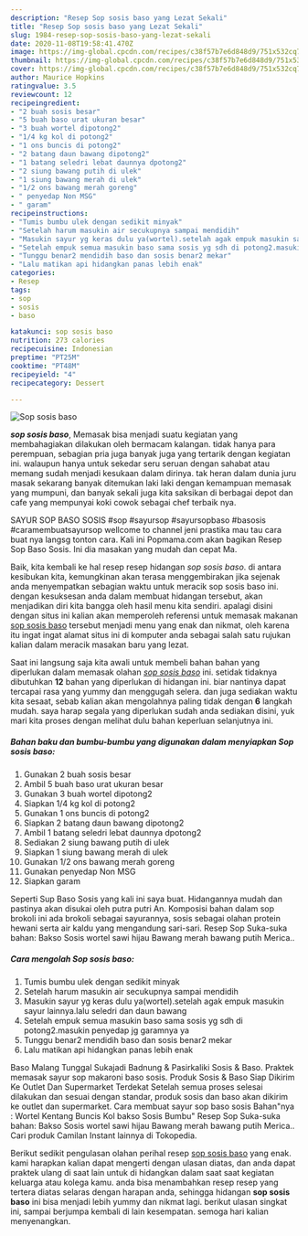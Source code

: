 ```yaml
---
description: "Resep Sop sosis baso yang Lezat Sekali"
title: "Resep Sop sosis baso yang Lezat Sekali"
slug: 1984-resep-sop-sosis-baso-yang-lezat-sekali
date: 2020-11-08T19:58:41.470Z
image: https://img-global.cpcdn.com/recipes/c38f57b7e6d848d9/751x532cq70/sop-sosis-baso-foto-resep-utama.jpg
thumbnail: https://img-global.cpcdn.com/recipes/c38f57b7e6d848d9/751x532cq70/sop-sosis-baso-foto-resep-utama.jpg
cover: https://img-global.cpcdn.com/recipes/c38f57b7e6d848d9/751x532cq70/sop-sosis-baso-foto-resep-utama.jpg
author: Maurice Hopkins
ratingvalue: 3.5
reviewcount: 12
recipeingredient:
- "2 buah sosis besar"
- "5 buah baso urat ukuran besar"
- "3 buah wortel dipotong2"
- "1/4 kg kol di potong2"
- "1 ons buncis di potong2"
- "2 batang daun bawang dipotong2"
- "1 batang seledri lebat daunnya dpotong2"
- "2 siung bawang putih di ulek"
- "1 siung bawang merah di ulek"
- "1/2 ons bawang merah goreng"
- " penyedap Non MSG"
- " garam"
recipeinstructions:
- "Tumis bumbu ulek dengan sedikit minyak"
- "Setelah harum masukin air secukupnya sampai mendidih"
- "Masukin sayur yg keras dulu ya(wortel).setelah agak empuk masukin sayur lainnya.lalu seledri dan daun bawang"
- "Setelah empuk semua masukin baso sama sosis yg sdh di potong2.masukin penyedap jg garamnya ya"
- "Tunggu benar2 mendidih baso dan sosis benar2 mekar"
- "Lalu matikan api hidangkan panas lebih enak"
categories:
- Resep
tags:
- sop
- sosis
- baso

katakunci: sop sosis baso 
nutrition: 273 calories
recipecuisine: Indonesian
preptime: "PT25M"
cooktime: "PT48M"
recipeyield: "4"
recipecategory: Dessert

---
```



![Sop sosis baso](https://img-global.cpcdn.com/recipes/c38f57b7e6d848d9/751x532cq70/sop-sosis-baso-foto-resep-utama.jpg)

<b><i>sop sosis baso</i></b>, Memasak bisa menjadi suatu kegiatan yang membahagiakan dilakukan oleh bermacam kalangan. tidak hanya para perempuan, sebagian pria juga banyak juga yang tertarik dengan kegiatan ini. walaupun hanya untuk sekedar seru seruan dengan sahabat atau memang sudah menjadi kesukaan dalam dirinya. tak heran dalam dunia juru masak sekarang banyak ditemukan laki laki dengan kemampuan memasak yang mumpuni, dan banyak sekali juga kita saksikan di berbagai depot dan cafe yang mempunyai koki cowok sebagai chef terbaik nya.

SAYUR SOP BASO SOSIS #sop #sayursop #sayursopbaso #basosis #caramembuatsayursop wellcome to channel jeni prastika mau tau cara buat nya langsg tonton cara. Kali ini Popmama.com akan bagikan Resep Sop Baso Sosis. Ini dia masakan yang mudah dan cepat Ma.

Baik, kita kembali ke hal resep resep hidangan <i>sop sosis baso</i>. di antara kesibukan kita, kemungkinan akan terasa menggembirakan jika sejenak anda menyempatkan sebagian waktu untuk meracik sop sosis baso ini. dengan kesuksesan anda dalam membuat hidangan tersebut, akan menjadikan diri kita bangga oleh hasil menu kita sendiri. apalagi disini dengan situs ini kalian akan memperoleh referensi untuk memasak makanan <u>sop sosis baso</u> tersebut menjadi menu yang enak dan nikmat, oleh karena itu ingat ingat alamat situs ini di komputer anda sebagai salah satu rujukan kalian dalam meracik masakan baru yang lezat.


Saat ini langsung saja kita awali untuk membeli bahan bahan yang diperlukan dalam memasak olahan <u><i>sop sosis baso</i></u> ini. setidak tidaknya dibutuhkan <b>12</b> bahan yang diperlukan di hidangan ini. biar nantinya dapat tercapai rasa yang yummy dan menggugah selera. dan juga sediakan waktu kita sesaat, sebab kalian akan mengolahnya paling tidak dengan <b>6</b> langkah mudah. saya harap segala yang diperlukan sudah anda sediakan disini, yuk mari kita proses dengan melihat dulu bahan keperluan selanjutnya ini.

<!--inarticleads1-->

##### Bahan baku dan bumbu-bumbu yang digunakan dalam menyiapkan Sop sosis baso:

1. Gunakan 2 buah sosis besar
1. Ambil 5 buah baso urat ukuran besar
1. Gunakan 3 buah wortel dipotong2
1. Siapkan 1/4 kg kol di potong2
1. Gunakan 1 ons buncis di potong2
1. Siapkan 2 batang daun bawang dipotong2
1. Ambil 1 batang seledri lebat daunnya dpotong2
1. Sediakan 2 siung bawang putih di ulek
1. Siapkan 1 siung bawang merah di ulek
1. Gunakan 1/2 ons bawang merah goreng
1. Gunakan  penyedap Non MSG
1. Siapkan  garam


Seperti Sup Baso Sosis yang kali ini saya buat. Hidangannya mudah dan pastinya akan disukai oleh putra putri An. Komposisi bahan dalam sop brokoli ini ada brokoli sebagai sayurannya, sosis sebagai olahan protein hewani serta air kaldu yang mengandung sari-sari. Resep Sop Suka-suka bahan: Bakso Sosis wortel sawi hijau Bawang merah bawang putih Merica.. 

<!--inarticleads2-->

##### Cara mengolah Sop sosis baso:

1. Tumis bumbu ulek dengan sedikit minyak
1. Setelah harum masukin air secukupnya sampai mendidih
1. Masukin sayur yg keras dulu ya(wortel).setelah agak empuk masukin sayur lainnya.lalu seledri dan daun bawang
1. Setelah empuk semua masukin baso sama sosis yg sdh di potong2.masukin penyedap jg garamnya ya
1. Tunggu benar2 mendidih baso dan sosis benar2 mekar
1. Lalu matikan api hidangkan panas lebih enak


Baso Malang Tunggal Sukajadi Badnung &amp; Pasirkaliki Sosis &amp; Baso. Praktek memasak sayur sop makaroni baso sosis. Produk Sosis &amp; Baso Siap Dikirim Ke Outlet Dan Supermarket Terdekat Setelah semua proses selesai dilakukan dan sesuai dengan standar, produk sosis dan baso akan dikirim ke outlet dan supermarket. Cara membuat sayur sop baso sosis Bahan&#34;nya : Wortel Kentang Buncis Kol bakso Sosis Bumbu&#34; Resep Sop Suka-suka bahan: Bakso Sosis wortel sawi hijau Bawang merah bawang putih Merica.. Cari produk Camilan Instant lainnya di Tokopedia. 

Berikut sedikit pengulasan olahan perihal resep <u>sop sosis baso</u> yang enak. kami harapkan kalian dapat mengerti dengan ulasan diatas, dan anda dapat praktek ulang di saat lain untuk di hidangkan dalam saat saat kegiatan keluarga atau kolega kamu. anda bisa menambahkan resep resep yang tertera diatas selaras dengan harapan anda, sehingga hidangan <b>sop sosis baso</b> ini bisa menjadi lebih yummy dan nikmat lagi. berikut ulasan singkat ini, sampai berjumpa kembali di lain kesempatan. semoga hari kalian menyenangkan.
